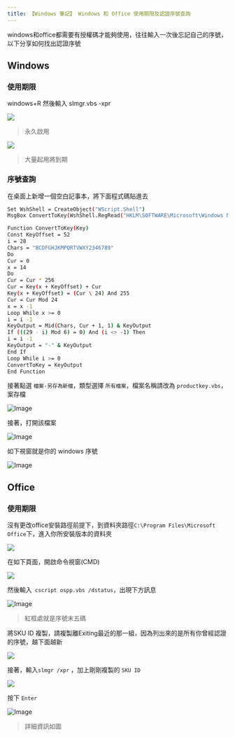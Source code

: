 ```yaml
---
title: 【Windows 筆記】 Windows 和 Office 使用期限及認證序號查詢
---
```

windows和office都需要有授權碼才能夠使用，往往輸入一次後忘記自己的序號，以下分享如何找出認證序號

## Windows

### 使用期限

windows+R 然後輸入 slmgr.vbs -xpr

![](https://i.imgur.com/BLxtYP5.png)
>永久啟用

![](https://i.imgur.com/v1JFVR1.png)
>大量起用將到期

### 序號查詢

在桌面上新增一個空白記事本，將下面程式碼貼進去

```bash
Set WshShell = CreateObject("WScript.Shell")
MsgBox ConvertToKey(WshShell.RegRead("HKLM\SOFTWARE\Microsoft\Windows NT\CurrentVersion\DigitalProductId"))

Function ConvertToKey(Key)
Const KeyOffset = 52
i = 28
Chars = "BCDFGHJKMPQRTVWXY2346789"
Do
Cur = 0
x = 14
Do
Cur = Cur * 256
Cur = Key(x + KeyOffset) + Cur
Key(x + KeyOffset) = (Cur \ 24) And 255
Cur = Cur Mod 24
x = x -1
Loop While x >= 0
i = i -1
KeyOutput = Mid(Chars, Cur + 1, 1) & KeyOutput
If (((29 - i) Mod 6) = 0) And (i <> -1) Then
i = i -1
KeyOutput = "-" & KeyOutput
End If
Loop While i >= 0
ConvertToKey = KeyOutput
End Function
```

接著點選 `檔案-另存為新檔`，類型選擇 `所有檔案`，檔案名稱請改為 `productkey.vbs`，案存檔

![Image](https://i.imgur.com/c6RQjgK.png)

接著，打開該檔案

![Image](https://i.imgur.com/ByVCpEW.png)

如下視窗就是你的 windows 序號

![Image](https://i.imgur.com/7T0FkQ6.png)

## Office

### 使用期限

沒有更改office安裝路徑前提下，到資料夾路徑`C:\Program Files\Microsoft Office`下，進入你所安裝版本的資料夾

![](https://i.imgur.com/fr3ufPE.png)

在如下頁面，開啟命令視窗(CMD)

![](https://i.imgur.com/0aiowz6.png)


然後輸入` cscript ospp.vbs /dstatus`，出現下方訊息

![Image](https://i.imgur.com/RzG4T6H.png)
> 紅框處就是序號末五碼

將SKU ID 複製，請複製離Exiting最近的那一組，因為列出來的是所有你曾經認證的序號，越下面越新

![](https://i.imgur.com/NhI8AAb.png)

接著，輸入`slmgr /xpr` ，加上剛剛複製的 `SKU ID`

![](https://i.imgur.com/Dwq0x2H.png)

按下 `Enter`

![Image](https://i.imgur.com/B5IuYfi.png)
> 詳細資訊如圖
